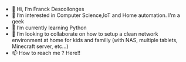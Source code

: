 - 👋 Hi, I’m Franck Descollonges
- 👀 I’m interested in Computer Science,IoT and Home automation. I'm a geek
- 🌱 I’m currently learning Python 
- 💞️ I’m looking to collaborate on how to setup a clean network environment at home for kids and familly (with NAS, multiple tablets, Minecraft server, etc...)
- 📫 How to reach me ? Here!!

<!---
fdescol/fdescol is a ✨ special ✨ repository because its `README.md` (this file) appears on your GitHub profile.
You can click the Preview link to take a look at your changes.
--->
